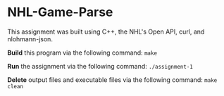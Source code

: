 # NHL-Game-Parse

This assignment was built using C++, the NHL's Open API, curl, and nlohmann-json. 

**Build** this program via the following command:
``make``

**Run** the assignment via the following command: ``./assignment-1``

**Delete** output files and executable files via the following command:
``make clean``
